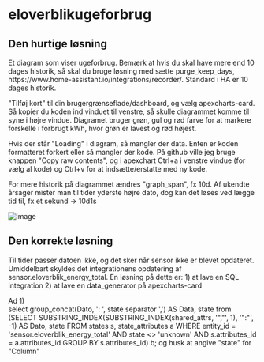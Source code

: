 # eloverblikugeforbrug

<h2>Den hurtige løsning</h2>
Et diagram som viser ugeforbrug. Bemærk at hvis du skal have mere end 10 dages historik, så skal du bruge løsning med sætte purge_keep_days, https://www.home-assistant.io/integrations/recorder/. Standard i HA er 10 dages historik. 

"Tilføj kort" til din brugergrænseflade/dashboard, og vælg apexcharts-card. Så kopier du koden ind vinduet til venstre, så skulle diagrammet komme til syne i højre vindue. Diagramet bruger grøn, gul og rød farve for at markere forskelle i forbrugt kWh, hvor grøn er lavest og rød højest.

Hvis der står "Loading" i diagram, så mangler der data. Enten er koden formatteret forkert eller så mangler der kode. På github ville jeg bruge knappen "Copy raw contents", og i apexchart Ctrl+a i venstre vindue (for vælg al kode) og Ctrl+v for at indsætte/erstatte med ny kode.

For mere historik på diagrammet ændres "graph_span", fx 10d. Af ukendte årsager mister man til tider yderste højre dato, dog kan det løses ved lægge tid til, fx et sekund -> 10d1s

![image](https://user-images.githubusercontent.com/103023823/187018251-da6fd6f2-322e-4ede-8aa0-4568d53544d7.png)

<h2>Den korrekte løsning</h2>
Til tider passer datoen ikke, og det sker når sensor ikke er blevet opdateret. Umiddelbart skyldes det integrationens opdatering af sensor.eloverblik_energy_total.
En løsning på dette er:
1) at lave en SQL integration
2) at lave en data_generator på apexcharts-card

Ad 1)<br>
select group_concat(Dato, ': ', state separator ',') AS Data, state from (SELECT SUBSTRING_INDEX(SUBSTRING_INDEX(shared_attrs, '","', 1), '":"', -1) AS Dato, state FROM states s, state_attributes a WHERE entity_id = 'sensor.eloverblik_energy_total' AND state <> 'unknown' AND s.attributes_id = a.attributes_id GROUP BY s.attributes_id) b;
og husk at angive "state" for "Column"
